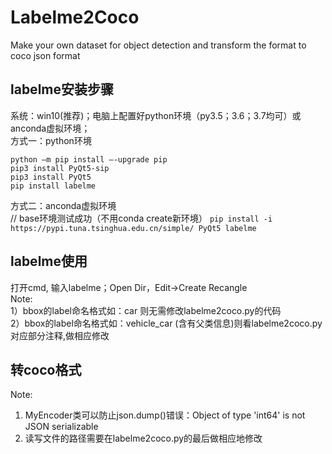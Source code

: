 # Labelme2Coco
Make your own dataset for object detection and transform the format to coco json format

## labelme安装步骤

系统：win10(推荐)；电脑上配置好python环境（py3.5；3.6；3.7均可）或anconda虚拟环境；<br>
方式一：python环境<br>
```
python –m pip install –-upgrade pip
pip3 install PyQt5-sip
pip3 install PyQt5
pip install labelme
```

方式二：anconda虚拟环境<br>
// base环境测试成功（不用conda create新环境）
```pip install -i https://pypi.tuna.tsinghua.edu.cn/simple/ PyQt5 labelme```

## labelme使用
打开cmd, 输入labelme；Open Dir，Edit->Create Recangle  <br>
Note:                  <br>
1）bbox的label命名格式如：car 则无需修改labelme2coco.py的代码  <br>
2）bbox的label命名格式如：vehicle_car  (含有父类信息)则看labelme2coco.py对应部分注释,做相应修改 <br>

## 转coco格式
Note: <br>
1) MyEncoder类可以防止json.dump()错误：Object of type 'int64' is not JSON serializable <br>
2) 读写文件的路径需要在labelme2coco.py的最后做相应地修改  <br>
